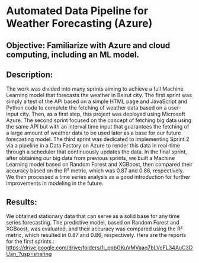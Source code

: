 # Automated Data Pipeline for Weather Forecasting (Azure)
## Objective: Familiarize with Azure and cloud computing, including an ML model.
## Description:
The work was divided into many sprints aiming to achieve a full Machine Learning model that forecasts the weather in Beirut city.
The first sprint was simply a test of the API based on a simple HTML page and JavaScript and Python code to complete the fetching of weather data based on a user-input city. Then, as a first step, this project was deployed using Microsoft Azure.
The second sprint focused on the concept of fetching big data using the same API but with an interval time input that guarantees the fetching of a large amount of weather data to be used later as a base for our future forecasting model.
The third sprint was dedicated to implementing Sprint 2 via a pipeline in a Data Factory on Azure to render this data in real-time through a scheduler that continuously updates the data.
In the final sprint, after obtaining our big data from previous sprints, we built a Machine Learning model based on Random Forest and XGBoost, then compared their accuracy based on the R² metric, which was 0.87 and 0.86, respectively. We then processed a time series analysis as a good introduction for further improvements in modeling in the future.
## Results:
We obtained stationary data that can serve as a solid base for any time series forecasting. The predictive model, based on Random Forest and XGBoost, was evaluated, and their accuracy was compared using the R² metric, which resulted in 0.87 and 0.86, respectively.
Here are the reports for the first sprints.: https://drive.google.com/drive/folders/1i_ppbGKuVMVaaq7bLVoFL34AuC3DUan_?usp=sharing

